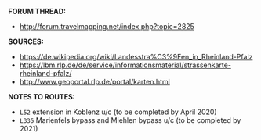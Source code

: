 ﻿**FORUM THREAD:**
- http://forum.travelmapping.net/index.php?topic=2825


**SOURCES:**
- https://de.wikipedia.org/wiki/Landesstra%C3%9Fen_in_Rheinland-Pfalz
- https://lbm.rlp.de/de/service/informationsmaterial/strassenkarte-rheinland-pfalz/
- http://www.geoportal.rlp.de/portal/karten.html


**NOTES TO ROUTES:**
- `L52` extension in Koblenz u/c (to be completed by April 2020)
- `L335` Marienfels bypass and Miehlen bypass u/c (to be completed by 2021)
